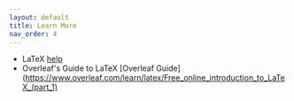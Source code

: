 ```yaml
---
layout: default
title: Learn More
nav_order: 4
---
```

- LaTeX [help](https://www.latex-project.org/help/)
- Overleaf's Guide to LaTeX [Overleaf Guide](https://www.overleaf.com/learn/latex/Free_online_introduction_to_LaTeX_(part_1)

